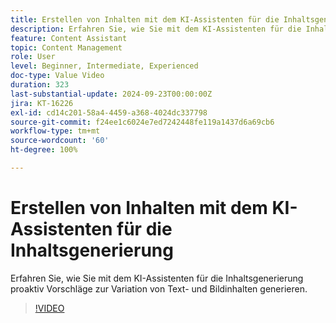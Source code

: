 ```yaml
---
title: Erstellen von Inhalten mit dem KI-Assistenten für die Inhaltsgenerierung
description: Erfahren Sie, wie Sie mit dem KI-Assistenten für die Inhaltsgenerierung proaktiv Vorschläge zur Variation von Text- und Bildinhalten generieren.
feature: Content Assistant
topic: Content Management
role: User
level: Beginner, Intermediate, Experienced
doc-type: Value Video
duration: 323
last-substantial-update: 2024-09-23T00:00:00Z
jira: KT-16226
exl-id: cd14c201-58a4-4459-a368-4024dc337798
source-git-commit: f24ee1c6024e7ed7242448fe119a1437d6a69cb6
workflow-type: tm+mt
source-wordcount: '60'
ht-degree: 100%

---
```


# Erstellen von Inhalten mit dem KI-Assistenten für die Inhaltsgenerierung

Erfahren Sie, wie Sie mit dem KI-Assistenten für die Inhaltsgenerierung proaktiv Vorschläge zur Variation von Text- und Bildinhalten generieren.

>[!VIDEO](https://video.tv.adobe.com/v/3434644/?learn=on&captions=ger)
